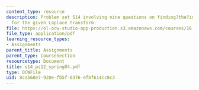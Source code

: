 ```yaml
---
content_type: resource
description: Problem set S14 involving nine questions on finding?the?inverse?Laplace?transform
  for the given Laplace transform.
file: https://ol-ocw-studio-app-production.s3.amazonaws.com/courses/16-01-unified-engineering-i-ii-iii-iv-fall-2005-spring-2006/8ca568e7920efb5f0376efbf614cc8c3_s14_ps12_spring04.pdf
file_type: application/pdf
learning_resource_types:
- Assignments
parent_title: Assignments
parent_type: CourseSection
resourcetype: Document
title: s14_ps12_spring04.pdf
type: OCWFile
uid: 8ca568e7-920e-fb5f-0376-efbf614cc8c3
---
```


